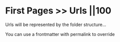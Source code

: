 # First Pages >> Urls ||100

Urls will be represented by the folder structure...

You can use a frontmatter with permalink to override
